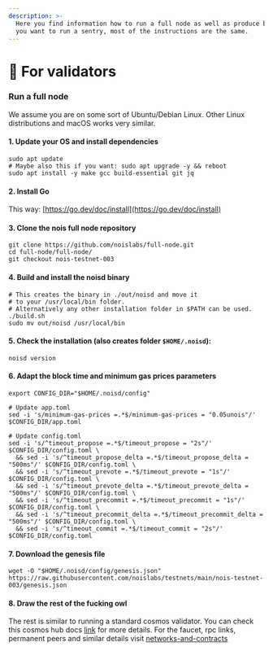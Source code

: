 ```yaml
---
description: >-
  Here you find information how to run a full node as well as produce blocks. If
  you want to run a sentry, most of the instructions are the same.
---
```


# 🔐 For validators

### Run a full node

We assume you are on some sort of Ubuntu/Debian Linux. Other Linux distributions and macOS works very similar.

#### 1. Update your OS and install dependencies

```shell
sudo apt update
# Maybe also this if you want: sudo apt upgrade -y && reboot
sudo apt install -y make gcc build-essential git jq
```

#### 2. Install Go

This way: [https://go.dev/doc/install](https://go.dev/doc/install)

#### 3. Clone the nois full node repository

```shell
git clone https://github.com/noislabs/full-node.git
cd full-node/full-node/
git checkout nois-testnet-003
```

#### 4. Build and install the noisd binary

```shell
# This creates the binary in ./out/noisd and move it
# to your /usr/local/bin folder.
# Alternatively any other installation folder in $PATH can be used.
./build.sh
sudo mv out/noisd /usr/local/bin
```

#### 5. Check the installation (also creates folder `$HOME/.noisd`):

```shell
noisd version
```

#### 6. Adapt the block time and minimum gas prices parameters

```shell
export CONFIG_DIR="$HOME/.noisd/config"

# Update app.toml
sed -i 's/minimum-gas-prices =.*$/minimum-gas-prices = "0.05unois"/' $CONFIG_DIR/app.toml

# Update config.toml
sed -i 's/^timeout_propose =.*$/timeout_propose = "2s"/' $CONFIG_DIR/config.toml \
  && sed -i 's/^timeout_propose_delta =.*$/timeout_propose_delta = "500ms"/' $CONFIG_DIR/config.toml \
  && sed -i 's/^timeout_prevote =.*$/timeout_prevote = "1s"/' $CONFIG_DIR/config.toml \
  && sed -i 's/^timeout_prevote_delta =.*$/timeout_prevote_delta = "500ms"/' $CONFIG_DIR/config.toml \
  && sed -i 's/^timeout_precommit =.*$/timeout_precommit = "1s"/' $CONFIG_DIR/config.toml \
  && sed -i 's/^timeout_precommit_delta =.*$/timeout_precommit_delta = "500ms"/' $CONFIG_DIR/config.toml \
  && sed -i 's/^timeout_commit =.*$/timeout_commit = "2s"/' $CONFIG_DIR/config.toml
```

#### 7. Download the genesis file

```shell
wget -O "$HOME/.noisd/config/genesis.json" https://raw.githubusercontent.com/noislabs/testnets/main/nois-testnet-003/genesis.json
```

#### 8. Draw the rest of the fucking owl

The rest is similar to running a standard cosmos validator. You can check this cosmos hub docs [link](https://hub.cosmos.network/main/validators/validator-setup.html) for more details. For the faucet, rpc links, permanent peers and similar details visit [networks-and-contracts](../networks-and-contracts/ "mention")
